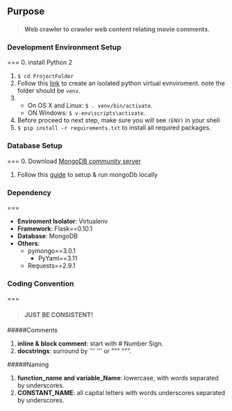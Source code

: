 ## Purpose
>#### Web crawler to crawler web content relating movie comments.

### Development Environment Setup
===
0. install Python 2
1. `$ cd ProjectFolder`
2. Follow this [link](http://flask.pocoo.org/docs/0.10/installation/#virtualenv) to create an isolated python virtual evnviroment. note the folder should be `venv`.
3. * On OS X and Linux: `$ . venv/bin/activate`.
   * ON Windows: `$ v-env\scripts\activate`.
4. Before proceed to next step, make sure you will see `(ENV)` in your shell
5. `$ pip install -r requirements.txt` to install all required packages.


### Database Setup
===
0. Download [MongoDB community server](https://www.mongodb.com/download-center?jmp=nav#community)
1. Follow this [guide](https://docs.mongodb.com/v3.2/administration/install-community/) to setup & run mongoDb locally


### Dependency
===
* **Enviroment Isolator**: Virtualenv
* **Framework**: Flask==0.10.1
* **Database**: MongoDB
* **Others**:
  * pymongo==3.0.1
	* PyYaml==3.11
  * Requests==2.9.1


### Coding Convention
===
>#### JUST BE CONSISTENT!

#####Comments
1. **inline & block comment**: start with # Number Sign.
2. **docstrings**: surround by ''' ''' or """ """.

#####Naming
1. **function_name and variable_Name**: lowercase, with words separated by underscores.
2. **CONSTANT_NAME**: all capital letters with words underscores separated by underscores.
